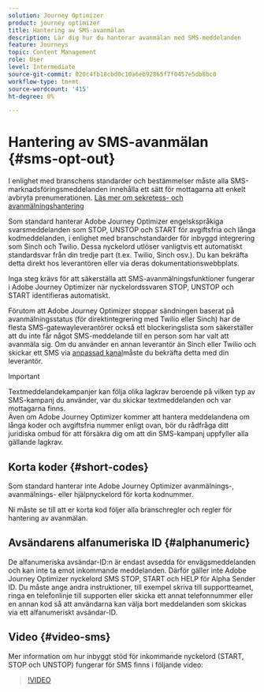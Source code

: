 ```yaml
---
solution: Journey Optimizer
product: journey optimizer
title: Hantering av SMS-avanmälan
description: Lär dig hur du hanterar avanmälan med SMS-meddelanden
feature: Journeys
topic: Content Management
role: User
level: Intermediate
source-git-commit: 020c4fb18cbd0c10a6eb92865f7f0457e5db8bc0
workflow-type: tm+mt
source-wordcount: '415'
ht-degree: 0%

---
```


# Hantering av SMS-avanmälan {#sms-opt-out}

I enlighet med branschens standarder och bestämmelser måste alla SMS-marknadsföringsmeddelanden innehålla ett sätt för mottagarna att enkelt avbryta prenumerationen. [Läs mer om sekretess- och avanmälningshantering](../privacy/opt-out.md)

Som standard hanterar Adobe Journey Optimizer engelskspråkiga svarsmeddelanden som STOP, UNSTOP och START för avgiftsfria och långa kodmeddelanden, i enlighet med branschstandarder för inbyggd integrering som Sinch och Twilio. Dessa nyckelord utlöser vanligtvis ett automatiskt standardsvar från din tredje part (t.ex. Twilio, Sinch osv.). Du kan bekräfta detta direkt hos leverantören eller via deras dokumentationswebbplats.

Inga steg krävs för att säkerställa att SMS-avanmälningsfunktioner fungerar i Adobe Journey Optimizer när nyckelordssvaren STOP, UNSTOP och START identifieras automatiskt.

Förutom att Adobe Journey Optimizer stoppar sändningen baserat på avanmälningsstatus (för direktintegrering med Twilio eller Sinch) har de flesta SMS-gatewayleverantörer också ett blockeringslista som säkerställer att du inte får något SMS-meddelande till en person som har valt att avanmäla sig. Om du använder en annan leverantör än Sinch eller Twilio och skickar ett SMS via [anpassad kanal](../building-journeys/using-custom-actions.md)måste du bekräfta detta med din leverantör.

>[!IMPORTANT]
>
>Textmeddelandekampanjer kan följa olika lagkrav beroende på vilken typ av SMS-kampanj du använder, var du skickar textmeddelanden och var mottagarna finns. <br>Även om Adobe Journey Optimizer kommer att hantera meddelandena om långa koder och avgiftsfria nummer enligt ovan, bör du rådfråga ditt juridiska ombud för att försäkra dig om att din SMS-kampanj uppfyller alla gällande lagkrav.

## Korta koder {#short-codes}

Som standard hanterar inte Adobe Journey Optimizer avanmälnings-, avanmälnings- eller hjälpnyckelord för korta kodnummer.

Ni måste se till att er korta kod följer alla branschregler och regler för hantering av avanmälan.

## Avsändarens alfanumeriska ID {#alphanumeric}

De alfanumeriska avsändar-ID:n är endast avsedda för envägsmeddelanden och kan inte ta emot inkommande meddelanden. Därför gäller inte Adobe Journey Optimizer nyckelord SMS STOP, START och HELP för Alpha Sender ID. Du måste ange andra instruktioner, till exempel skriva till supportteamet, ringa en telefonlinje till supporten eller skicka ett annat telefonnummer eller en annan kod så att användarna kan välja bort meddelanden som skickas via ett alfanumeriskt avsändar-ID.

## Video {#video-sms}

Mer information om hur inbyggt stöd för inkommande nyckelord (START, STOP och UNSTOP) fungerar för SMS finns i följande video:

>[!VIDEO](https://video.tv.adobe.com/v/344026?quality=12)
